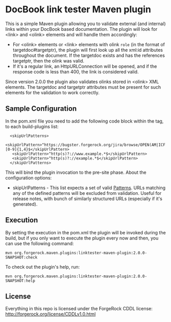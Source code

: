 # DocBook link tester Maven plugin

This is a simple Maven plugin allowing you to validate external (and internal) links within your DocBook based documentation. The plugin will look for &lt;link&gt; and &lt;olink&gt; elements and will handle them accordingly:

* For &lt;olink&gt; elements or &lt;link&gt; elements with olink `role` (in the format of targetdoc#targetptr), the plugin will first look up all the xml:id attributes throughout the document. If the targetdoc exists and has the references targetptr, then the olink was valid.
* If it's a regular link, an HttpURLConnection will be opened, and if the response code is less than 400, the link is considered valid.

Since version 2.0.0 the plugin also validates olinks stored in &lt;olink&gt; XML elements. The targetdoc and targetptr attributes must be present for such elements for the validation to work correctly.

## Sample Configuration

In the pom.xml file you need to add the following code block within the <configuration> tag, to each build-plugins list:

```
  <skipUrlPatterns>
   <skipUrlPattern>^https://bugster.forgerock.org/jira/browse/OPEN(AM|ICF|IDM|IG|DJ)-[0-9]{1,4}$</skipUrlPattern>
   <skipUrlPattern>^http(s)?://www.example.*$</skipUrlPattern>
   <skipUrlPattern>^http(s)?://example.*$</skipUrlPattern>
  </skipUrlPatterns>
```

This will bind the plugin invocation to the pre-site phase. About the configuration options:

* skipUrlPatterns - This list expects a set of valid [Patterns](http://docs.oracle.com/javase/6/docs/api/java/util/regex/Pattern.html). URLs matching any of the defined patterns will be excluded from validation. Useful for release notes, with bunch of similarly structured URLs (especially if it's generated).

## Execution

By setting the execution in the pom.xml the plugin will be invoked during the build, but if you only want to execute the plugin every now and then, you can use the following command:

```
mvn org.forgerock.maven.plugins:linktester-maven-plugin:2.0.0-SNAPSHOT:check
```

To check out the plugin's help, run:

```
mvn org.forgerock.maven.plugins:linktester-maven-plugin:2.0.0-SNAPSHOT:help
```

## License

Everything in this repo is licensed under the ForgeRock CDDL license: http://forgerock.org/license/CDDLv1.0.html
